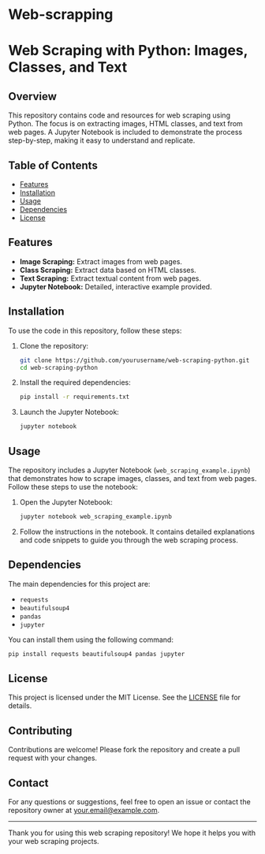 # Web-scrapping
# Web Scraping with Python: Images, Classes, and Text

## Overview

This repository contains code and resources for web scraping using Python. The focus is on extracting images, HTML classes, and text from web pages. A Jupyter Notebook is included to demonstrate the process step-by-step, making it easy to understand and replicate.

## Table of Contents

- [Features](#features)
- [Installation](#installation)
- [Usage](#usage)
- [Dependencies](#dependencies)
- [License](#license)

## Features

- **Image Scraping:** Extract images from web pages.
- **Class Scraping:** Extract data based on HTML classes.
- **Text Scraping:** Extract textual content from web pages.
- **Jupyter Notebook:** Detailed, interactive example provided.

## Installation

To use the code in this repository, follow these steps:

1. Clone the repository:
   ```bash
   git clone https://github.com/yourusername/web-scraping-python.git
   cd web-scraping-python
   ```

2. Install the required dependencies:
   ```bash
   pip install -r requirements.txt
   ```

3. Launch the Jupyter Notebook:
   ```bash
   jupyter notebook
   ```

## Usage

The repository includes a Jupyter Notebook (`web_scraping_example.ipynb`) that demonstrates how to scrape images, classes, and text from web pages. Follow these steps to use the notebook:

1. Open the Jupyter Notebook:
   ```bash
   jupyter notebook web_scraping_example.ipynb
   ```

2. Follow the instructions in the notebook. It contains detailed explanations and code snippets to guide you through the web scraping process.

## Dependencies

The main dependencies for this project are:

- `requests`
- `beautifulsoup4`
- `pandas`
- `jupyter`

You can install them using the following command:
```bash
pip install requests beautifulsoup4 pandas jupyter
```

## License

This project is licensed under the MIT License. See the [LICENSE](LICENSE) file for details.

## Contributing

Contributions are welcome! Please fork the repository and create a pull request with your changes.

## Contact

For any questions or suggestions, feel free to open an issue or contact the repository owner at [your.email@example.com](mailto:raoharikrishna77@gmail.com).

---

Thank you for using this web scraping repository! We hope it helps you with your web scraping projects.

